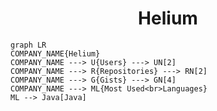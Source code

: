 <h1 align="center">Helium</h1>

```mermaid
graph LR
COMPANY_NAME{Helium}
COMPANY_NAME ---> U{Users} ---> UN[2]
COMPANY_NAME ---> R{Repositories} ---> RN[2]
COMPANY_NAME ---> G{Gists} ---> GN[4]
COMPANY_NAME ---> ML{Most Used<br>Languages}
ML --> Java[Java]
```
